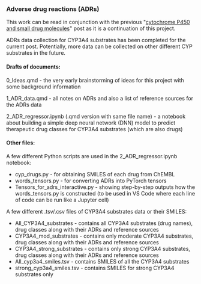 ### **Adverse drug reactions** (ADRs)

This work can be read in conjunction with the previous "[cytochrome P450 and small drug molecules](https://jhylin.github.io/Data_in_life_blog/posts/20_Cyp3a4_2d6_inh/1_CYP450_drugs.html)" post as it is a continuation of this project.

ADRs data collection for CYP3A4 substrates has been completed for the current post. Potentially, more data can be collected on other different CYP substrates in the future.

#### **Drafts of documents**:

0_Ideas.qmd - the very early brainstorming of ideas for this project with some background information

1_ADR_data.qmd - all notes on ADRs and also a list of reference sources for the ADRs data

2_ADR_regressor.ipynb (.qmd version with same file name) - a notebook about building a simple deep neural network (DNN) model to predict therapeutic drug classes for CYP3A4 substrates (which are also drugs)

#### **Other files:**

A few different Python scripts are used in the 2_ADR_regressor.ipynb notebook:
- cyp_drugs.py - for obtaining SMILES of each drug from ChEMBL
- words_tensors.py - for converting ADRs into PyTorch tensors
- Tensors_for_adrs_interactive.py - showing step-by-step outputs how the words_tensors.py is constructed (to be used in VS Code where each line of code can be run like a Jupyter cell)

A few different .tsv/.csv files of CYP3A4 substrates data or their SMILES:
- All_CYP3A4_substrates - contains all CYP3A4 substrates (drug names), drug classes along with their ADRs and reference sources
- CYP3A4_mod_substrates - contains only moderate CYP3A4 substrates, drug classes along with their ADRs and reference sources
- CYP3A4_strong_substrates - contains only strong CYP3A4 substrates, drug classes along with their ADRs and reference sources
- All_cyp3a4_smiles.tsv - contains SMILES of all the CYP3A4 substrates
- strong_cyp3a4_smiles.tsv - contains SMILES for strong CYP3A4 substrates only